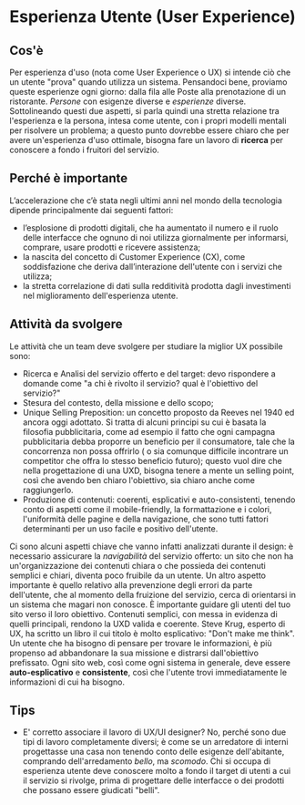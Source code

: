 # Esperienza Utente (User Experience)

## Cos'è
Per esperienza d'uso (nota come User Experience o UX) si intende ciò che un utente "prova" quando utilizza un sistema. Pensandoci bene, proviamo queste esperienze ogni giorno: dalla fila alle Poste alla prenotazione di un ristorante. *Persone* con esigenze diverse e *esperienze* diverse. Sottolineando questi due aspetti, si parla quindi una stretta relazione tra l'esperienza e la persona, intesa come utente, con i propri modelli mentali per risolvere un problema; a questo punto dovrebbe essere chiaro che per avere un'esperienza d'uso ottimale, bisogna fare un lavoro di __ricerca__ per conoscere a fondo i fruitori del servizio.

## Perché è importante
L’accelerazione che c’è stata negli ultimi anni nel mondo della tecnologia dipende principalmente dai seguenti fattori:

- l’esplosione di prodotti digitali, che ha aumentato il numero e il ruolo delle interfacce che ognuno di noi utilizza giornalmente per informarsi, comprare, usare prodotti e ricevere assistenza;
- la nascita del concetto di Customer Experience (CX), come soddisfazione che deriva dall’interazione dell'utente con i servizi che utilizza;
- la stretta correlazione  di dati sulla redditività prodotta dagli investimenti nel miglioramento dell'esperienza utente.

## Attività da svolgere
Le attività che un team deve svolgere per studiare la miglior UX possibile sono:
- Ricerca e Analisi del servizio offerto e del target: devo rispondere a domande come "a chi è rivolto il servizio? qual è l'obiettivo del servizio?"
- Stesura del contesto, della missione e dello scopo;
- Unique Selling Preposition: un concetto proposto da Reeves nel 1940 ed ancora oggi adottato. Si tratta di alcuni principi su cui è basata la filosofia pubblicitaria, come ad esempio il fatto che ogni campagna pubblicitaria debba proporre un beneficio per il consumatore, tale che la concorrenza non possa offrirlo ( o sia comunque difficile incontrare un competitor che offra lo stesso beneficio futuro); questo vuol dire che nella progettazione di una UXD, bisogna tenere a mente un selling point, così che avendo ben chiaro l'obiettivo, sia chiaro anche come raggiungerlo.
- Produzione di contenuti: coerenti, esplicativi e auto-consistenti, tenendo conto di aspetti come il mobile-friendly, la formattazione e i colori, l'uniformità delle pagine e della navigazione, che sono tutti fattori determinanti per un uso facile e positivo dell'utente.
 
Ci sono alcuni aspetti chiave che vanno infatti analizzati durante il design: è necessario assicurare la _navigabilità_ del servizio offerto: un sito che non ha un'organizzazione dei contenuti chiara o che possieda dei contenuti semplici e chiari, diventa poco fruibile da un utente. Un altro aspetto importante è quello relativo alla prevenzione degli errori da parte dell'utente, che al momento della fruizione del servizio, cerca di orientarsi in un sistema che magari non conosce. È importante guidare gli utenti del tuo sito verso il loro obiettivo. Contenuti semplici, con messa in evidenza di quelli principali, rendono la UXD valida e coerente. Steve Krug, esperto di UX, ha scritto un libro il cui titolo è molto esplicativo: "Don't make me think". Un utente che ha bisogno di pensare per trovare le informazioni, è più propenso ad abbandonare la sua missione e distrarsi dall'obiettivo prefissato. Ogni sito web, così come ogni sistema in generale, deve essere __auto-esplicativo__ e __consistente__, così che l'utente trovi immediatamente le informazioni di cui ha bisogno. 

## Tips
- E' corretto associare il lavoro di UX/UI designer? No, perché sono due tipi di lavoro completamente diversi; è come se un arredatore di interni progettasse una casa non tenendo conto delle esigenze dell'abitante, comprando dell'arredamento _bello_, ma _scomodo_. Chi si occupa di esperienza utente deve conoscere molto a fondo il target di utenti a cui il servizio si rivolge, prima di progettare delle interfacce o dei prodotti che possano essere giudicati "belli".
